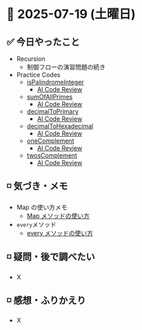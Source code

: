 # 📅 2025-07-19 (土曜日)

## ✅ 今日やったこと

- Recursion
  - 制御フローの演習問題の続き
- Practice Codes
  - [isPalindromeInteger](/journal/2025/07/practice_codes/isPalindromeInteger.ts)
    - [AI Code Review](/journal/2025/07/ai_code_review/isPalindromeInteger.md)
  - [sumOfAllPrimes](/journal/2025/07/practice_codes/sumOfAllPrimes.ts)
    - [AI Code Review](/journal/2025/07/ai_code_review/sumOfAllPrimes.md)
  - [decimalToPrimary](/journal/2025/07/practice_codes/decimalToPrimary.ts)
    - [AI Code Review](/journal/2025/07/ai_code_review/decimalToPrimary.md)
  - [decimalToHexadecimal](/journal/2025/07/practice_codes/decimalToHexadecimal.md)
    - [AI Code Review](/journal/2025/07/ai_code_review/decimalToHexadecimal.md)
  - [oneComplement](/journal/2025/07/practice_codes/oneComplement.ts)
    - [AI Code Review](/journal/2025/07/ai_code_review/oneComplement.md)
  - [twosComplement](/journal/2025/07/practice_codes/twosComplement.ts)
    - [AI Code Review](/journal/2025/07/ai_code_review/twosComplement.md)

## ◽️ 気づき・メモ

- Map の使い方メモ
  - [Map メソッドの使い方](/knowledge/mapメソッドの使い方.md)
- `every`メソッド
  - [every メソッドの使い方](/knowledge/everyメソッドの使い方.md)

## ◽️ 疑問・後で調べたい

- X

## ◽️ 感想・ふりかえり

- X
